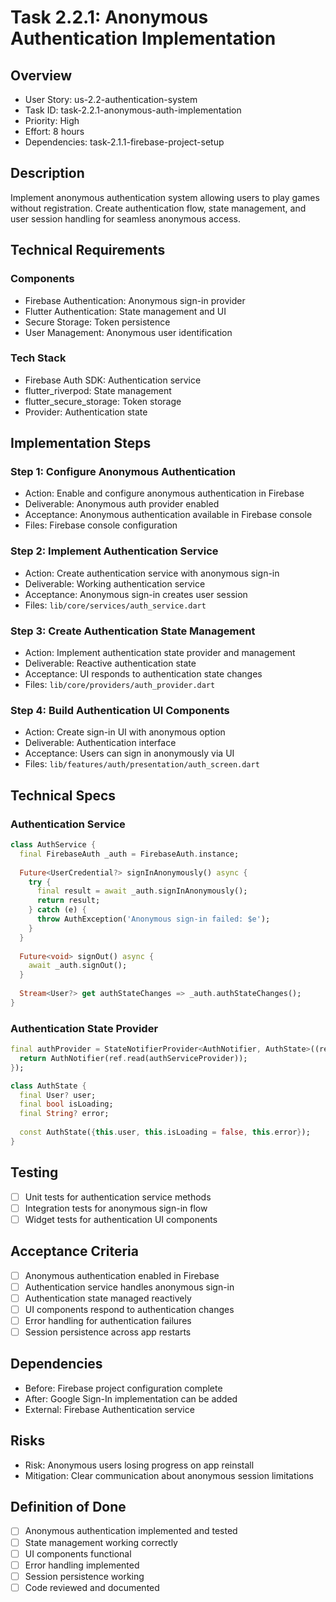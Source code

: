 # Task 2.2.1: Anonymous Authentication Implementation

## Overview
- User Story: us-2.2-authentication-system
- Task ID: task-2.2.1-anonymous-auth-implementation
- Priority: High
- Effort: 8 hours
- Dependencies: task-2.1.1-firebase-project-setup

## Description
Implement anonymous authentication system allowing users to play games without registration. Create authentication flow, state management, and user session handling for seamless anonymous access.

## Technical Requirements
### Components
- Firebase Authentication: Anonymous sign-in provider
- Flutter Authentication: State management and UI
- Secure Storage: Token persistence
- User Management: Anonymous user identification

### Tech Stack
- Firebase Auth SDK: Authentication service
- flutter_riverpod: State management
- flutter_secure_storage: Token storage
- Provider: Authentication state

## Implementation Steps
### Step 1: Configure Anonymous Authentication
- Action: Enable and configure anonymous authentication in Firebase
- Deliverable: Anonymous auth provider enabled
- Acceptance: Anonymous authentication available in Firebase console
- Files: Firebase console configuration

### Step 2: Implement Authentication Service
- Action: Create authentication service with anonymous sign-in
- Deliverable: Working authentication service
- Acceptance: Anonymous sign-in creates user session
- Files: `lib/core/services/auth_service.dart`

### Step 3: Create Authentication State Management
- Action: Implement authentication state provider and management
- Deliverable: Reactive authentication state
- Acceptance: UI responds to authentication state changes
- Files: `lib/core/providers/auth_provider.dart`

### Step 4: Build Authentication UI Components
- Action: Create sign-in UI with anonymous option
- Deliverable: Authentication interface
- Acceptance: Users can sign in anonymously via UI
- Files: `lib/features/auth/presentation/auth_screen.dart`

## Technical Specs
### Authentication Service
```dart
class AuthService {
  final FirebaseAuth _auth = FirebaseAuth.instance;
  
  Future<UserCredential?> signInAnonymously() async {
    try {
      final result = await _auth.signInAnonymously();
      return result;
    } catch (e) {
      throw AuthException('Anonymous sign-in failed: $e');
    }
  }
  
  Future<void> signOut() async {
    await _auth.signOut();
  }
  
  Stream<User?> get authStateChanges => _auth.authStateChanges();
}
```

### Authentication State Provider
```dart
final authProvider = StateNotifierProvider<AuthNotifier, AuthState>((ref) {
  return AuthNotifier(ref.read(authServiceProvider));
});

class AuthState {
  final User? user;
  final bool isLoading;
  final String? error;
  
  const AuthState({this.user, this.isLoading = false, this.error});
}
```

## Testing
- [ ] Unit tests for authentication service methods
- [ ] Integration tests for anonymous sign-in flow
- [ ] Widget tests for authentication UI components

## Acceptance Criteria
- [ ] Anonymous authentication enabled in Firebase
- [ ] Authentication service handles anonymous sign-in
- [ ] Authentication state managed reactively
- [ ] UI components respond to authentication changes
- [ ] Error handling for authentication failures
- [ ] Session persistence across app restarts

## Dependencies
- Before: Firebase project configuration complete
- After: Google Sign-In implementation can be added
- External: Firebase Authentication service

## Risks
- Risk: Anonymous users losing progress on app reinstall
- Mitigation: Clear communication about anonymous session limitations

## Definition of Done
- [ ] Anonymous authentication implemented and tested
- [ ] State management working correctly
- [ ] UI components functional
- [ ] Error handling implemented
- [ ] Session persistence working
- [ ] Code reviewed and documented
